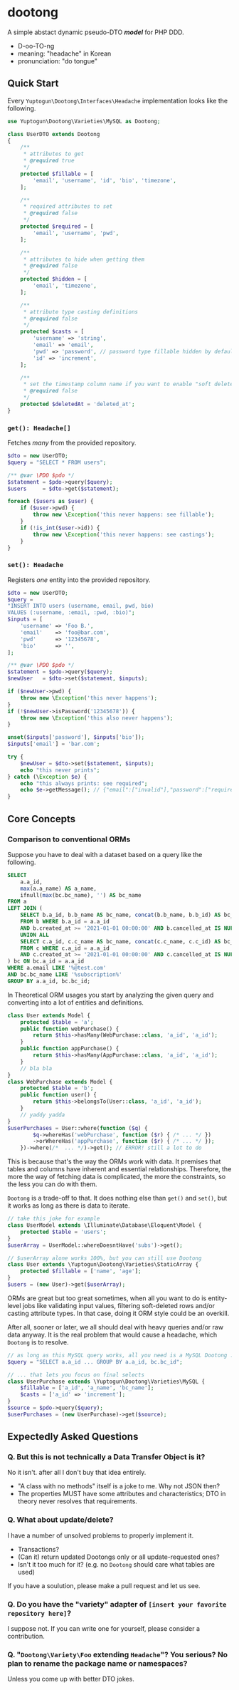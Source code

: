 # dootong

A simple abstact dynamic pseudo-DTO ***model*** for PHP DDD.

* D-oo-TO-ng
* meaning: "headache" in Korean
* pronunciation: "do tongue"

## Quick Start

Every `Yuptogun\Dootong\Interfaces\Headache` implementation looks like the following.

```php
use Yuptogun\Dootong\Varieties\MySQL as Dootong;

class UserDTO extends Dootong
{
    /**
     * attributes to get
     * @required true
     */
    protected $fillable = [
        'email', 'username', 'id', 'bio', 'timezone',
    ];

    /**
     * required attributes to set
     * @required false
     */
    protected $required = [
        'email', 'username', 'pwd',
    ];

    /**
     * attributes to hide when getting them
     * @required false
     */
    protected $hidden = [
        'email', 'timezone',
    ];

    /**
     * attribute type casting definitions
     * @required false
     */
    protected $casts = [
        'username' => 'string',
        'email' => 'email',
        'pwd' => 'password', // password type fillable hidden by default
        'id' => 'increment',
    ];

    /**
     * set the timestamp column name if you want to enable "soft delete"
     * @required false
     */
    protected $deletedAt = 'deleted_at';
}
```

### `get(): Headache[]`

Fetches *many* from the provided repository.

```php
$dto = new UserDTO;
$query = "SELECT * FROM users";

/** @var \PDO $pdo */
$statement = $pdo->query($query);
$users     = $dto->get($statement);

foreach ($users as $user) {
    if ($user->pwd) {
        throw new \Exception('this never happens: see fillable');
    }
    if (!is_int($user->id)) {
        throw new \Exception('this never happens: see castings');
    }
}
```

### `set(): Headache`

Registers *one* entity into the provided repository.

```php
$dto = new UserDTO;
$query =
"INSERT INTO users (username, email, pwd, bio)
VALUES (:username, :email, :pwd, :bio)";
$inputs = [
    'username' => 'Foo B.',
    'email'    => 'foo@bar.com',
    'pwd'      => '12345678',
    'bio'      => '',
];

/** @var \PDO $pdo */
$statement = $pdo->query($query);
$newUser   = $dto->set($statement, $inputs);

if ($newUser->pwd) {
    throw new \Exception('this never happens');
}
if (!$newUser->isPassword('12345678')) {
    throw new \Exception('this also never happens');
}

unset($inputs['password'], $inputs['bio']);
$inputs['email'] = 'bar.com';

try {
    $newUser = $dto->set($statement, $inputs);
    echo "this never prints";
} catch (\Exception $e) {
    echo "this always prints: see required";
    echo $e->getMessage(); // {"email":["invalid"],"password":["required"]}
}
```

## Core Concepts

### Comparison to conventional ORMs

Suppose you have to deal with a dataset based on a query like the following.

```sql
SELECT
    a.a_id,
    max(a.a_name) AS a_name,
    ifnull(max(bc.bc_name), '') AS bc_name
FROM a
LEFT JOIN (
    SELECT b.a_id, b.b_name AS bc_name, concat(b.b_name, b.b_id) AS bc_id
    FROM b WHERE b.a_id = a.a_id
    AND b.created_at >= '2021-01-01 00:00:00' AND b.cancelled_at IS NULL
    UNION ALL
    SELECT c.a_id, c.c_name AS bc_name, concat(c.c_name, c.c_id) AS bc_id
    FROM c WHERE c.a_id = a.a_id
    AND c.created_at >= '2021-01-01 00:00:00' AND c.cancelled_at IS NULL
) bc ON bc.a_id = a.a_id
WHERE a.email LIKE '%@test.com'
AND bc.bc_name LIKE '%subscription%'
GROUP BY a.a_id, bc.bc_id;
```

In Theoretical ORM usages you start by analyzing the given query and converting into a lot of entities and definitions.

```php
class User extends Model {
    protected $table = 'a';
    public function webPurchase() {
        return $this->hasMany(WebPurchase::class, 'a_id', 'a_id');
    }
    public function appPurchase() {
        return $this->hasMany(AppPurchase::class, 'a_id', 'a_id');
    }
    // bla bla
}
class WebPurchase extends Model {
    protected $table = 'b';
    public function user() {
        return $this->belongsTo(User::class, 'a_id', 'a_id');
    }
    // yaddy yadda
}
$userPurchases = User::where(function ($q) {
        $q->whereHas('webPurchase', function ($r) { /* ... */ })
        ->orWhereHas('appPurchase', function ($r) { /* ... */ });
    })->where(/*  ... */)->get(); // ERROR! still a lot to do
```

This is because that's the way the ORMs work with data. It premises that tables and columns have inherent and essential relationships. Therefore, the more the way of fetching data is complicated, the more the constraints, so the less you can do with them.

`Dootong` is a trade-off to that. It does nothing else than `get()` and `set()`, but it works as long as there is data to iterate.

```php
// take this joke for example
class UserModel extends \Illuminate\Database\Eloquent\Model {
    protected $table = 'users';
}
$userArray = UserModel::whereDoesntHave('subs')->get();

// $userArray alone works 100%, but you can still use Dootong
class User extends \Yuptogun\Dootong\Varieties\StaticArray {
    protected $fillable = ['name', 'age'];
}
$users = (new User)->get($userArray);
```

ORMs are great but too great sometimes, when all you want to do is entity-level jobs like validating input values, filtering soft-deleted rows and/or casting attribute types. In that case, doing it ORM style could be an overkill.

After all, sooner or later, we all should deal with heavy queries and/or raw data anyway. It is the real problem that would cause a headache, which `Dootong` is to resolve.

```php
// as long as this MySQL query works, all you need is a MySQL Dootong ...
$query = "SELECT a.a_id ... GROUP BY a.a_id, bc.bc_id";

// ... that lets you focus on final selects
class UserPurchase extends \Yuptogun\Dootong\Varieties\MySQL {
    $fillable = ['a_id', 'a_name', 'bc_name'];
    $casts = ['a_id' => 'increment'];
}
$source = $pdo->query($query);
$userPurchases = (new UserPurchase)->get($source);
```

## Expectedly Asked Questions

### Q. But this is not technically a Data Transfer Object is it?

No it isn't. after all I don't buy that idea entirely.

* "A class with no methods" itself is a joke to me. Why not JSON then?
* The properties MUST have some attributes and characteristics; DTO in theory never resolves that requirements.

### Q. What about update/delete?

I have a number of unsolved problems to properly implement it.

* Transactions?
* (Can it) return updated Dootongs only or all update-requested ones?
* Isn't it too much for it? (e.g. no `Dootong` should care what tables are used)

If you have a soulution, please make a pull request and let us see.

### Q. Do you have the "variety" adapter of `[insert your favorite repository here]`?

I suppose not. If you can write one for yourself, please consider a contribution.

### Q. "`Dootong\Variety\Foo` extending `Headache`"? You serious? No plan to rename the package name or namespaces?

Unless you come up with better DTO jokes.